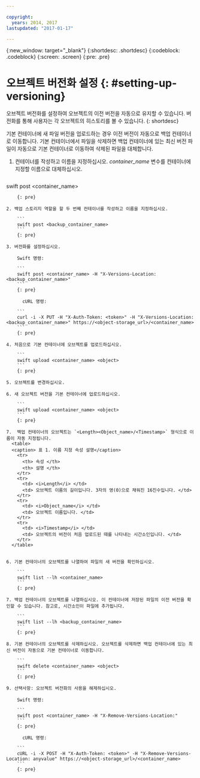 ```yaml
---

copyright:
  years: 2014, 2017
lastupdated: "2017-01-17"

---
```

{:new_window: target="_blank"}
{:shortdesc: .shortdesc}
{:codeblock: .codeblock}
{:screen: .screen}
{:pre: .pre}


# 오브젝트 버전화 설정 {: #setting-up-versioning}

오브젝트 버전화를 설정하여 오브젝트의 이전 버전을 자동으로 유지할 수 있습니다. 버전화를 통해 사용자는 각 오브젝트의 히스토리를 볼 수 있습니다.
{: shortdesc}

기본 컨테이너에 새 파일 버전을 업로드하는 경우 이전 버전이 자동으로 백업 컨테이너로 이동합니다. 기본 컨테이너에서 파일을 삭제하면 백업 컨테이너에 있는 최신 버전 파일이 자동으로 기본 컨테이너로 이동하여 삭제된 파일을 대체합니다. 

1. 컨테이너를 작성하고 이름을 지정하십시오. *container_name* 변수를 컨테이너에 지정할 이름으로 대체하십시오. 

    ```
swift post <container_name>
```
    {: pre}

2. 백업 스토리지 역할을 할 두 번째 컨테이너를 작성하고 이름을 지정하십시오. 

    ```
    swift post <backup_container_name>
    ```
    {: pre}

3. 버전화를 설정하십시오. 

    Swift 명령:

    ```
    swift post <container_name> -H "X-Versions-Location:<backup_container_name>"
    ```
    {: pre}

      cURL 명령: 

    ```
    curl -i -X PUT -H "X-Auth-Token: <token>" -H "X-Versions-Location:<backup_container_name>" https://<object-storage_url>/<container_name>
    ```
    {: pre}

4. 처음으로 기본 컨테이너에 오브젝트를 업로드하십시오. 

    ```
    swift upload <container_name> <object>
    ```
    {: pre}

5. 오브젝트를 변경하십시오. 

6. 새 오브젝트 버전을 기본 컨테이너에 업로드하십시오. 

    ```
    swift upload <container_name> <object>
    ```
    {: pre}

7.  백업 컨테이너의 오브젝트는 `<Length><Object_name>/<Timestamp>` 형식으로 이름이 자동 지정됩니다.
  <table>
  <caption> 표 1. 이름 지정 속성 설명</caption>
    <tr>
      <th> 속성 </th>
      <th> 설명 </th>
    </tr>
    <tr>
      <td> <i>Length</i> </td>
      <td> 오브젝트 이름의 길이입니다. 3자의 영(0)으로 채워진 16진수입니다. </td>
    </tr>
    <tr>
      <td> <i>Object_name</i> </td>
      <td> 오브젝트 이름입니다. </td>
    </tr>
    <tr>
      <td> <i>Timestamp</i> </td>
      <td> 오브젝트의 버전이 처음 업로드된 때를 나타내는 시간소인입니다. </td>
    </tr>
  </table>


6. 기본 컨테이너의 오브젝트를 나열하여 파일의 새 버전을 확인하십시오. 

    ```
    swift list --lh <container_name>
    ```
    {: pre}

7. 백업 컨테이너의 오브젝트를 나열하십시오. 이 컨테이너에 저장된 파일의 이전 버전을 확인할 수 있습니다. 참고로, 시간소인이 파일에 추가됩니다. 

    ```
    swift list --lh <backup_container_name>
    ```
    {: pre}

8. 기본 컨테이너의 오브젝트를 삭제하십시오. 오브젝트를 삭제하면 백업 컨테이너에 있는 최신 버전이 자동으로 기본 컨테이너로 이동합니다. 

    ```
    swift delete <container_name> <object>
    ```
    {: pre}

9. 선택사항: 오브젝트 버전화의 사용을 해제하십시오. 

    Swift 명령:

    ```
    swift post <container_name> -H "X-Remove-Versions-Location:"
    ```
    {: pre}

      cURL 명령: 

    ```
    cURL -i -X POST -H "X-Auth-Token: <token>" -H "X-Remove-Versions-Location: anyvalue" https://<object-storage_url>/<container_name>
    ```
    {: pre}

